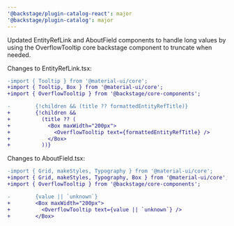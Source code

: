 ```yaml
---
'@backstage/plugin-catalog-react': major
'@backstage/plugin-catalog': major
---
```


Updated EntityRefLink and AboutField components to handle long values by using the OverflowTooltip core backstage component to truncate when needed.

Changes to EntityRefLink.tsx:

```diff
-import { Tooltip } from '@material-ui/core';
+import { Tooltip, Box } from '@material-ui/core';
+import { OverflowTooltip } from '@backstage/core-components';

-        {!children && (title ?? formattedEntityRefTitle)}
+        {!children &&
+          (title ?? (
+            <Box maxWidth="200px">
+              <OverflowTooltip text={formattedEntityRefTitle} />
+            </Box>
+          ))}

```

Changes to AboutField.tsx:

```diff
-import { Grid, makeStyles, Typography } from '@material-ui/core';
+import { Grid, makeStyles, Typography, Box } from '@material-ui/core';
+import { OverflowTooltip } from '@backstage/core-components';

-        {value || `unknown`}
+        <Box maxWidth="200px">
+          <OverflowTooltip text={value || `unknown`} />
+        </Box>
```
